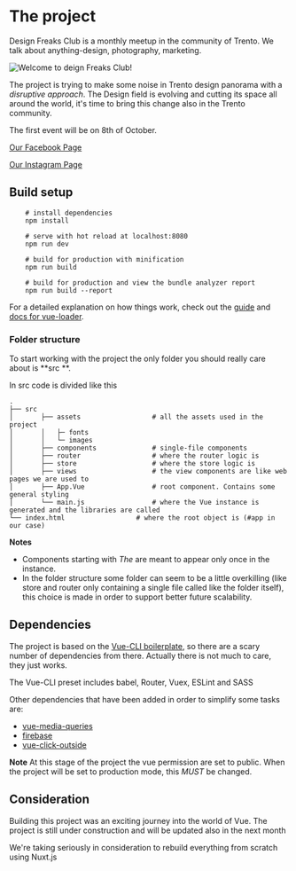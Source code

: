 # The project

Design Freaks Club is a monthly meetup in the community of Trento.
We talk about anything-design, photography, marketing.

![Welcome to deign Freaks Club!](https://i.imgur.com/AsGBGS8.gifv)

The project is trying to make some noise in Trento design panorama with a _disruptive approach_.
The Design field is evolving and cutting its space all around the world, it's time to bring this change also in the Trento community.

The first event will be on 8th of October.

[Our Facebook Page](https://www.facebook.com/designfreaksclub/)

[Our Instagram Page](https://www.instagram.com/designfreaksclub/)

## Build setup

        # install dependencies
        npm install

        # serve with hot reload at localhost:8080
        npm run dev

        # build for production with minification
        npm run build

        # build for production and view the bundle analyzer report
        npm run build --report

For a detailed explanation on how things work, check out the [guide](http://vuejs-templates.github.io/webpack/) and [docs for vue-loader](http://vuejs.github.io/vue-loader).

### Folder structure

To start working with the project the only folder you should really care about is **src **.

In src code is divided like this

    .
    ├── src
    │		├── assets                  # all the assets used in the project
    │		│	├─ fonts
    │		│   └─ images
    │		├── components              # single-file components
    │		├── router                  # where the router logic is
    │		├── store                   # where the store logic is
    │		├── views                   # the view components are like web pages we are used to
    │		├── App.Vue                 # root component. Contains some general styling
    │		└── main.js                 # where the Vue instance is generated and the libraries are called
    └── index.html                  # where the root object is (#app in our case)

**Notes**

- Components starting with _The_ are meant to appear only once in the instance.
- In the folder structure some folder can seem to be a little overkilling (like store and router only containing a single file called like the folder itself), this choice is made in order to support better future scalability.

## Dependencies

The project is based on the [Vue-CLI boilerplate](https://cli.vuejs.org/), so there are a scary number of dependencies from there. Actually there is not much to care, they just works.

The Vue-CLI preset includes babel, Router, Vuex, ESLint and SASS

Other dependencies that have been added in order to simplify some tasks are:

- [vue-media-queries](https://www.npmjs.com/package/vue-media-queries)
- [firebase](https://www.npmjs.com/package/firebase)
- [vue-click-outside](https://www.npmjs.com/package/vue-click-outside)

**Note**
At this stage of the project the vue permission are set to public. When the project will be set to production mode, this _MUST_ be changed.

## Consideration

Building this project was an exciting journey into the world of Vue. The project is still under construction and will be updated also in the next month

We\'re taking seriously in consideration to rebuild everything from scratch using Nuxt.js
